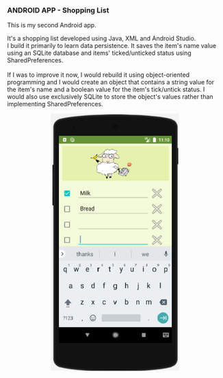 
### ANDROID APP - Shopping List
This is my second Android app. <br/>

It's a shopping list developed using Java, XML and Android Studio.<br/>
I build it primarily to learn data persistence. It saves the item's name value using an SQLite database and items' ticked/unticked status using SharedPreferences.
<br/>
<br/>
If I was to improve it now, I would rebuild it using object-oriented programming and I would create an object that contains a string value for the item's name and a boolean value for the item's tick/untick status. I would also use exclusively SQLite to store the object's values rather than implementing SharedPreferences.

<p align="center">
 <img src="shoppinglist_black.bmp" width="300" height="600">

</p>

